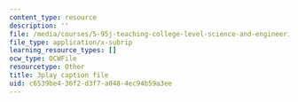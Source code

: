 ```yaml
---
content_type: resource
description: ''
file: /media/courses/5-95j-teaching-college-level-science-and-engineering-fall-2015/c6539be436f2d3f7a0484ec94b59a3ee_hpM-siY2Bl0.srt
file_type: application/x-subrip
learning_resource_types: []
ocw_type: OCWFile
resourcetype: Other
title: 3play caption file
uid: c6539be4-36f2-d3f7-a048-4ec94b59a3ee
---
```

